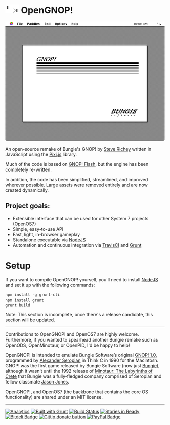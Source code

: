 # ![GNOP! Icon](assets/icon-readme.png) OpenGNOP!

<p align="center">
<img src="assets/screenshot.png" alt="GNOP! Screenshot"/>
</p>

An open-source remake of Bungie's GNOP! by [Steve Richey](https://github.com/steverichey) written in JavaScript using the [Pixi.js](http://www.pixijs.com/) library.

Much of the code is based on [GNOP! Flash](https://github.com/steverichey/gnopflash), but the engine has been completely re-written.

In addition, the code has been simplified, streamlined, and improved wherever possible.  Large assets were removed entirely and are now created dynamically.

## Project goals:
* Extensible interface that can be used for other System 7 projects (OpenOS7)
* Simple, easy-to-use API
* Fast, light, in-browser gameplay
* Standalone executable via [NodeJS](http://nodejs.org/)
* Automation and continuous integration via [TravisCI](https://travis-ci.org/) and [Grunt](http://gruntjs.com/)

# Setup

If you want to compile OpenGNOP! yourself, you'll need to install [NodeJS](http://nodejs.org/) and set it up with the following commands:

````
npm install -g grunt-cli
npm install grunt
grunt build
````

Note: This section is incomplete, once there's a release candidate, this section will be updated.

---

Contributions to OpenGNOP! and OpenOS7 are highly welcome. Furthermore, if you wanted to spearhead another Bungie remake such as OpenODS, OpenMinotaur, or OpenPID, I'd be happy to help!

OpenGNOP! is intended to emulate Bungie Software’s original [GNOP! 1.0](http://en.wikipedia.org/wiki/Gnop!), programmed by [Alexander Seropian](http://en.wikipedia.org/wiki/Alex_Seropian) in Think C in 1990 for the Macintosh. GNOP! was the first game released by Bungie Software (now just [Bungie](http://www.bungie.net)), although it wasn’t until the 1992 release of [Minotaur: The Labyrinths of Crete](http://en.wikipedia.org/wiki/Minotaur:_The_Labyrinths_of_Crete) that Bungie was a fully-fledged company comprised of Seropian and fellow classmate [Jason Jones](http://en.wikipedia.org/wiki/Jason_Jones_(programmer)).

OpenGNOP!, and OpenOS7 (the backbone that contains the core OS functionality) are shared under an MIT license. 

---

[![Analytics](https://ga-beacon.appspot.com/UA-47369324-5/OpenGNOP/readme)](https://github.com/igrigorik/ga-beacon "OpenGNOP! Analytics via GA-Beacon")  [![Built with Grunt](https://cdn.gruntjs.com/builtwith.png)](http://gruntjs.com/ "OpenGNOP! is built with GruntJS")  [![Build Status](https://travis-ci.org/steverichey/OpenGNOP.png)](https://travis-ci.org/steverichey/OpenGNOP "OpenGNOP! Continuous Integration")  [![Stories in Ready](https://badge.waffle.io/steverichey/opengnop.png?label=ready&title=Ready)](https://waffle.io/steverichey/opengnop "OpenGNOP! Issue Tracking via Waffle.io")  [![Bitdeli Badge](https://d2weczhvl823v0.cloudfront.net/steverichey/opengnop/trend.png)](https://bitdeli.com/free "OpenGNOP! Analytics via Bitdeli")  [![Gittip donate button](http://img.shields.io/gittip/steverichey.png)](https://www.gittip.com/steverichey/ "Support the development of OpenGNOP! via Gittip")  [![PayPal Badge](http://img.shields.io/paypal/donate.png?color=yellow)](https://www.paypal.com/cgi-bin/webscr?cmd=_donations&business=stevenpatrickrichey%40gmail.com&item_name=Open%20source%20donation%20to%20Steve%20Richey&currency_code=USD&bn=PP-DonationsBF%3abtn_donate_SM%2egif%3aNonHosted "Support the development of OpenGNOP! via Paypal")
